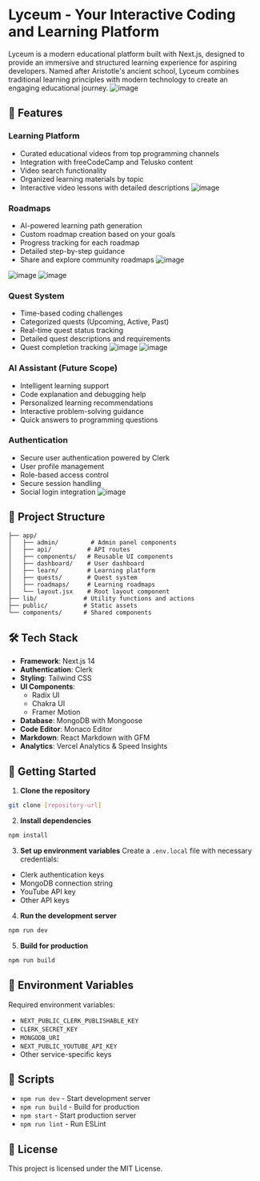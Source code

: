 # Lyceum - Your Interactive Coding and Learning Platform

Lyceum is a modern educational platform built with Next.js, designed to provide an immersive and structured learning experience for aspiring developers. Named after Aristotle's ancient school, Lyceum combines traditional learning principles with modern technology to create an engaging educational journey.
![image](https://github.com/user-attachments/assets/4fcc5461-b395-492a-a826-9f8a96130d4e)

## 🚀 Features

### Learning Platform
- Curated educational videos from top programming channels
- Integration with freeCodeCamp and Telusko content
- Video search functionality
- Organized learning materials by topic
- Interactive video lessons with detailed descriptions
![image](https://github.com/user-attachments/assets/f6b93293-bc01-42be-b539-41d884887614)

### Roadmaps
- AI-powered learning path generation
- Custom roadmap creation based on your goals
- Progress tracking for each roadmap
- Detailed step-by-step guidance
- Share and explore community roadmaps
![image](https://github.com/user-attachments/assets/70152519-4bb0-475a-bf7b-1aedf5980330)

![image](https://github.com/user-attachments/assets/d8ba1523-7694-4aae-8bcb-f4339e8477b3)
![image](https://github.com/user-attachments/assets/03a09c4c-35ad-4e83-a48a-b4853e264303)


### Quest System
- Time-based coding challenges
- Categorized quests (Upcoming, Active, Past)
- Real-time quest status tracking
- Detailed quest descriptions and requirements
- Quest completion tracking
![image](https://github.com/user-attachments/assets/6506f188-fba9-4793-b367-e8713fdbef99)
![image](https://github.com/user-attachments/assets/7207e281-bd75-4585-8663-a98f4e9f9a70)


### AI Assistant (Future Scope)
- Intelligent learning support
- Code explanation and debugging help
- Personalized learning recommendations
- Interactive problem-solving guidance
- Quick answers to programming questions

### Authentication
- Secure user authentication powered by Clerk
- User profile management
- Role-based access control
- Secure session handling
- Social login integration
![image](https://github.com/user-attachments/assets/f820978b-8b7b-473a-b317-a7869b868d5f)

## 📁 Project Structure

```
├── app/
│   ├── admin/         # Admin panel components
│   ├── api/          # API routes
│   ├── components/   # Reusable UI components
│   ├── dashboard/    # User dashboard
│   ├── learn/        # Learning platform
│   ├── quests/       # Quest system
│   ├── roadmaps/     # Learning roadmaps
│   └── layout.jsx    # Root layout component
├── lib/             # Utility functions and actions
├── public/          # Static assets
└── components/      # Shared components
```

## 🛠️ Tech Stack

- **Framework**: Next.js 14
- **Authentication**: Clerk
- **Styling**: Tailwind CSS
- **UI Components**: 
  - Radix UI
  - Chakra UI
  - Framer Motion
- **Database**: MongoDB with Mongoose
- **Code Editor**: Monaco Editor
- **Markdown**: React Markdown with GFM
- **Analytics**: Vercel Analytics & Speed Insights

## 🚦 Getting Started

1. **Clone the repository**
```bash
git clone [repository-url]
```

2. **Install dependencies**
```bash
npm install
```

3. **Set up environment variables**
Create a `.env.local` file with necessary credentials:
- Clerk authentication keys
- MongoDB connection string
- YouTube API key
- Other API keys

4. **Run the development server**
```bash
npm run dev
```

5. **Build for production**
```bash
npm run build
```

## 🔑 Environment Variables

Required environment variables:
- `NEXT_PUBLIC_CLERK_PUBLISHABLE_KEY`
- `CLERK_SECRET_KEY`
- `MONGODB_URI`
- `NEXT_PUBLIC_YOUTUBE_API_KEY`
- Other service-specific keys

## 📝 Scripts

- `npm run dev` - Start development server
- `npm run build` - Build for production
- `npm start` - Start production server
- `npm run lint` - Run ESLint

## 📜 License

This project is licensed under the MIT License.
